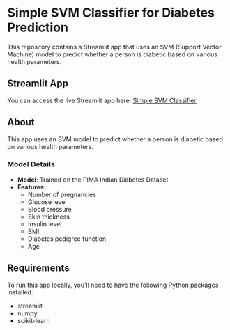 # Simple SVM Classifier for Diabetes Prediction

This repository contains a Streamlit app that uses an SVM (Support Vector Machine) model to predict whether a person is diabetic based on various health parameters. 

## Streamlit App

You can access the live Streamlit app here: [Simple SVM Classifier](https://robertmuturirmn.streamlit.app/)

## About

This app uses an SVM model to predict whether a person is diabetic based on various health parameters.

### Model Details

- **Model**: Trained on the PIMA Indian Diabetes Dataset
- **Features**:
  - Number of pregnancies
  - Glucose level
  - Blood pressure
  - Skin thickness
  - Insulin level
  - BMI
  - Diabetes pedigree function
  - Age

## Requirements

To run this app locally, you'll need to have the following Python packages installed:

- streamlit
- numpy
- scikit-learn


